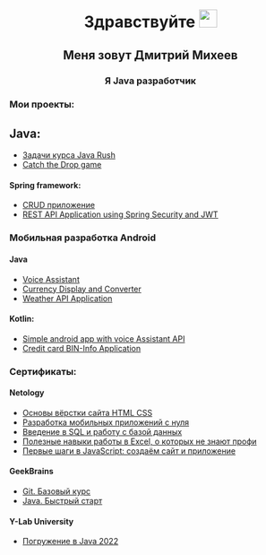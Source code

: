 <!--
### Hi there 👋
**agent7799/agent7799** is a ✨ _special_ ✨ repository because its `README.md` (this file) appears on your GitHub profile.

Here are some ideas to get you started:

- 🔭 I’m currently working on ...
- 🌱 I’m currently learning ...
- 👯 I’m looking to collaborate on ...
- 🤔 I’m looking for help with ...
- 💬 Ask me about ...
- 📫 How to reach me: ...
- 😄 Pronouns: ...
- ⚡ Fun fact: ...
-->

<h1 align="center">Здравствуйте <img src="https://github.com/blackcater/blackcater/raw/main/images/Hi.gif" height="32" alt=""</h1>
        
<h2 align="center">Меня зовут Дмитрий Михеев</h2>

<h3 align="center">Я Java разработчик</h3>

### Мои проекты:

## Java:
- [Задачи курса Java Rush](https://github.com/agent7799/JavaRushTasks)
- [Catch the Drop game](https://github.com/agent7799/catch_the_drop_game)

#### Spring framework:
- [CRUD приложение]()
- [REST API Application using Spring Security and JWT](https://github.com/agent7799/inside_test_task)

### Мобильная разработка Android
#### Java
- [Voice Assistant](https://github.com/agent7799/VoiceAssistantApp)
- [Currency Display and Converter](https://github.com/agent7799/Currency-Display-and-converter-App)
- [Weather API Application](https://github.com/agent7799/WeatherApp)

#### Kotlin:
- [Simple android app with voice Assistant API](https://github.com/agent7799/andfree-project)
- [Credit card BIN-Info Application](https://github.com/agent7799/cft_test_task_android_course_kotlin)


### Сертификаты:
#### Netology
- [Основы вёрстки сайта HTML CSS](https://github.com/agent7799/agent7799/blob/main/certificates/certificate%20HTML%20CSS.pdf)
- [Разработка мобильных приложений с нуля](https://github.com/agent7799/agent7799/blob/main/certificates/certificate%20android.pdf)
- [Введение в SQL и работу с базой данных](https://github.com/agent7799/agent7799/blob/main/certificates/certificate%20sql.pdf)
- [Полезные навыки работы в Excel, о которых не знают профи](https://github.com/agent7799/agent7799/blob/main/certificates/Excell%20certificate%20Netology.pdf)
- [Первые шаги в JavaScript: создаём сайт и приложение](https://github.com/agent7799/agent7799/blob/main/certificates/certificate%20HTML%20CSS.pdf)

#### GeekBrains
- [ Git. Базовый курс](https://github.com/agent7799/agent7799/blob/main/certificates/certificate%20GIT%20.pdf)
- [Java. Быстрый старт](https://github.com/agent7799/agent7799/blob/main/certificates/Certificate%20GB%20Java%20fast%20start.pdf)

#### Y-Lab University
- [Погружение в Java 2022](https://github.com/agent7799/agent7799/blob/main/certificates/Y_Lab%20Certificate.pdf)



